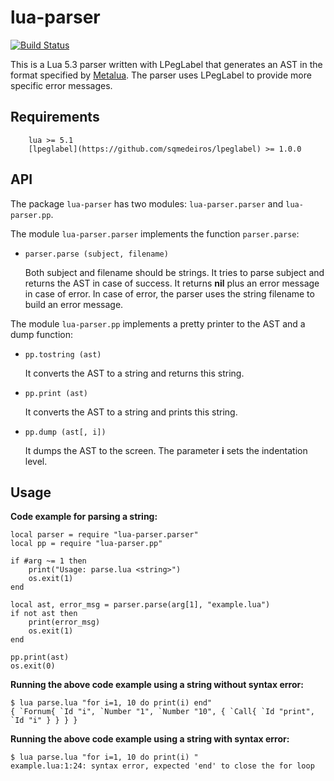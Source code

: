 lua-parser
==========
[![Build Status](https://travis-ci.org/andremm/lua-parser.svg?branch=master)](https://travis-ci.org/andremm/lua-parser)

This is a Lua 5.3 parser written with LPegLabel that generates an AST in
the format specified by [Metalua](https://github.com/fab13n/metalua-parser).
The parser uses LPegLabel to provide more specific error messages.

Requirements
------------

        lua >= 5.1
        [lpeglabel](https://github.com/sqmedeiros/lpeglabel) >= 1.0.0

API
---

The package `lua-parser` has two modules: `lua-parser.parser`
and `lua-parser.pp`.

The module `lua-parser.parser` implements the function `parser.parse`:

* `parser.parse (subject, filename)`

    Both subject and filename should be strings.
    It tries to parse subject and returns the AST in case of success.
    It returns **nil** plus an error message in case of error.
    In case of error, the parser uses the string filename to build an
    error message.

The module `lua-parser.pp` implements a pretty printer to the AST and
a dump function:

* `pp.tostring (ast)`

    It converts the AST to a string and returns this string.

* `pp.print (ast)`

    It converts the AST to a string and prints this string.

* `pp.dump (ast[, i])`

    It dumps the AST to the screen.
    The parameter **i** sets the indentation level.

Usage
--------

**Code example for parsing a string:**


    local parser = require "lua-parser.parser"
    local pp = require "lua-parser.pp"

    if #arg ~= 1 then
        print("Usage: parse.lua <string>")
        os.exit(1)
    end

    local ast, error_msg = parser.parse(arg[1], "example.lua")
    if not ast then
        print(error_msg)
        os.exit(1)
    end

    pp.print(ast)
    os.exit(0)

**Running the above code example using a string without syntax error:**

    $ lua parse.lua "for i=1, 10 do print(i) end"
    { `Fornum{ `Id "i", `Number "1", `Number "10", { `Call{ `Id "print", `Id "i" } } } }

**Running the above code example using a string with syntax error:**

    $ lua parse.lua "for i=1, 10 do print(i) "
    example.lua:1:24: syntax error, expected 'end' to close the for loop

